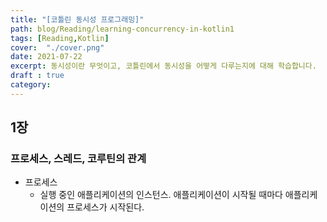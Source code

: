 ```yaml
---
title: "[코틀린 동시성 프로그래밍]"
path: blog/Reading/learning-concurrency-in-kotlin1
tags: [Reading,Kotlin]
cover:  "./cover.png"
date: 2021-07-22
excerpt: 동시성이란 무엇이고, 코틀린에서 동시성을 어떻게 다루는지에 대해 학습합니다.
draft : true
category: 
---
```


## 1장 

### 프로세스, 스레드, 코루틴의 관계 

* 프로세스 
    * 실행 중인 애플리케이션의 인스턴스. 애플리케이션이 시작될 때마다 애플리케이션의 프로세스가 시작된다.
